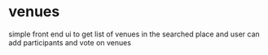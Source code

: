 # venues
simple front end ui to get list of venues in the searched place and user can add participants and vote on venues 
